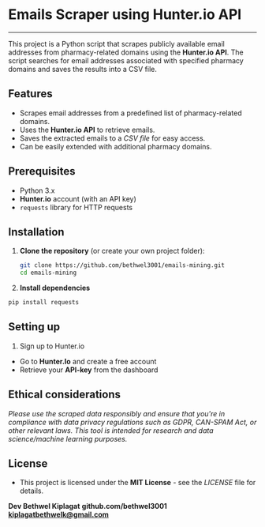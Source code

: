 # Emails Scraper using Hunter.io API

********************************

This project is a Python script that scrapes publicly available email addresses from pharmacy-related domains using the **Hunter.io API**. The script searches for email addresses associated with specified pharmacy domains and saves the results into a CSV file.

## Features
- Scrapes email addresses from a predefined list of pharmacy-related domains.
- Uses the **Hunter.io API** to retrieve emails.
- Saves the extracted emails to a *CSV file* for easy access.
- Can be easily extended with additional pharmacy domains.

## Prerequisites
- Python 3.x
- **Hunter.io** account (with an API key)
- `requests` library for HTTP requests

## Installation
1. **Clone the repository** (or create your own project folder):
   ```bash
   git clone https://github.com/bethwel3001/emails-mining.git
   cd emails-mining
   ```
2. **Install dependencies**
  ```bash
  pip install requests

  ```
## Setting up
1. Sign up to Hunter.io
- Go to **Hunter.Io** and create a free account
- Retrieve your **API-key** from the dashboard

## Ethical considerations
*Please use the scraped data responsibly and ensure that you're in compliance with data privacy regulations such as GDPR, CAN-SPAM Act, or other relevant laws. This tool is intended for research and data science/machine learning purposes.*

## License
- This project is licensed under the **MIT License** - see the *LICENSE* file for details.

**Dev Bethwel Kiplagat**
**github.com/bethwel3001**
**kiplagatbethwelk@gmail.com**